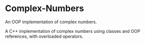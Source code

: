 # Complex-Numbers
An OOP implementation of complex numbers.


A C++ implementation of complex numbers using classes and OOP references, with overloaded operators.

